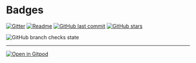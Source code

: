 # Badges


[![Gitter](https://badges.gitter.im/EchtmeGa/community.svg)](https://gitter.im/EchtmeGa/community?utm_source=badge&utm_medium=badge&utm_campaign=pr-badge)
[![Readme](https://img.shields.io/badge/%F0%9F%92%A1-github-8C8E93.svg?style=flat)](https://github.com/echtme-ga/dev)
[![GitHub last commit](https://img.shields.io/github/last-commit/echtme-ga/dev.svg?style=flat)]()
[![GitHub stars](https://img.shields.io/github/stars/echtme-ga/dev.svg?style=social&label=Stars&style=plastic)]()


![GitHub branch checks state](https://img.shields.io/github/checks-status/echtme-ga/dev/master)



---
[![Open in Gitpod](https://gitpod.io/button/open-in-gitpod.svg)](https://gitpod.io/#https://github.com/echtme-ga/dev)

